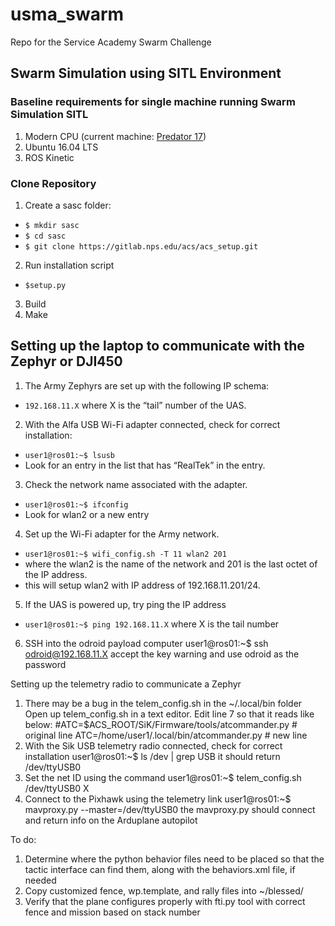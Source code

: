 # usma_swarm
Repo for the Service Academy Swarm Challenge

## Swarm Simulation using SITL Environment

### Baseline requirements for single machine running Swarm Simulation SITL
1. Modern CPU (current machine: [Predator 17](https://us-store.acer.com/predator-17-gaming-laptop-g9-791-79y3))
2. Ubuntu 16.04 LTS
3. ROS Kinetic

### Clone Repository
1. Create a sasc folder:
 - `$ mkdir sasc`
 - `$ cd sasc`
 - `$ git clone https://gitlab.nps.edu/acs/acs_setup.git`
2. Run installation script
 - `$setup.py`
3. Build
4. Make






























## Setting up the laptop to communicate with the Zephyr or DJI450

1. The Army Zephyrs are set up with the following IP schema: 
 - `192.168.11.X` where X is the “tail” number of the UAS.

2. With the Alfa USB Wi-Fi adapter connected, check for correct installation:
 - `user1@ros01:~$ lsusb`
 - Look for an entry in the list that has “RealTek” in the entry.

3. Check the network name associated with the adapter.
 - `user1@ros01:~$ ifconfig`
 - Look for wlan2 or a new entry

4. Set up the Wi-Fi adapter for the Army network.
 - `user1@ros01:~$ wifi_config.sh -T 11 wlan2 201`
 - where the wlan2 is the name of the network and 201 is the last octet of the IP address.
 - this will setup wlan2 with IP address of 192.168.11.201/24.

5. If the UAS is powered up, try ping the IP address
 - `user1@ros01:~$ ping 192.168.11.X` where X is the tail number

6. SSH into the odroid payload computer
	user1@ros01:~$ ssh odroid@192.168.11.X
  accept the key warning and use odroid as the password


Setting up the telemetry radio to communicate a Zephyr

1.  There may be a bug in the telem_config.sh in the ~/.local/bin folder
     Open up telem_config.sh in a text editor.
     Edit line 7 so that it reads like below:
     #ATC=$ACS_ROOT/SiK/Firmware/tools/atcommander.py # original line
  ATC=/home/user1/.local/bin/atcommander.py	# new line
2.  With the Sik USB telemetry radio connected, check for correct installation
	user1@ros01:~$ ls /dev | grep USB
  it should return /dev/ttyUSB0
3.  Set the net ID using the command
	user1@ros01:~$ telem_config.sh /dev/ttyUSB0 X
4.  Connect to the Pixhawk using the telemetry link
	user1@ros01:~$ mavproxy.py --master=/dev/ttyUSB0
  the mavproxy.py should connect and return info on the Arduplane autopilot


To do:
1.  Determine where the python behavior files need to be placed so that the tactic interface can find them, along with the behaviors.xml file, if needed
2.  Copy customized fence, wp.template, and rally files into ~/blessed/
3.  Verify that the plane configures properly with fti.py tool with correct fence and mission based on stack number
